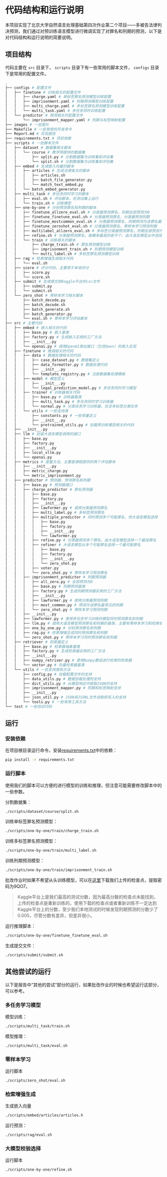 # 代码结构和运行说明

本项目实现了北京大学自然语言处理基础第四次作业第二个项目——多被告法律判决预测，我们通过对预训练语言模型进行微调实现了对罪名和刑期的预测，以下是对代码结构和运行说明的简要说明。

## 项目结构

代码主要在 `src` 目录下， `scripts` 目录下有一些常用的脚本文件， `configs` 目录下是常用的配置文件。

```bash
.
├── configs # 配置文件
│   ├── finetune # 训练相关的配置文件
│   │   ├── charge.yaml # 单标签罪名预测模型训练配置
│   │   ├── imprisonment.yaml # 刑期预测模型训练配置
│   │   ├── multi_charge.yaml # 多标签罪名预测模型训练配置
│   │   └── multi_task.yaml # 多任务同时训练配置
│   └── predictor # 预测相关的配置文件
│       └── imprisonment_mapper.yaml # 刑期与标签映射配置
├── images # 一些图片
├── Makefile # 一些常用的开发命令
├── Report.md # 实验报告
├── requirements.txt # 项目依赖
├── scripts # 一些脚本文件
│   ├── dataset # 数据集相关脚本
│   │   └── course # 教学网提供的数据集
│   │       ├── split.py # 分割数据集为训练集和评估集
│   │       └── split.sh # 分割数据集为训练集和评估集
│   ├── embed # 生成嵌入向量的脚本
│   │   ├── articles # 生成法律条文的脚本
│   │   │   ├── articles.sh
│   │   │   ├── batch_file_generator.py
│   │   │   └── match_text_embed.py
│   │   └── batch_embed_generator.py
│   ├── multi_task # 多任务同时学习的脚本
│   │   ├── eval.sh # 评估脚本，在测试集上运行
│   │   └── train.sh # 训练模型
│   ├── one-by-one # 分别预测罪名和刑期的脚本
│   │   ├── finetune_allzero_eval.sh # 分类器预测罪名，刑期全部预测为0
│   │   ├── finetune_finetune_eval.sh # 分类器预测罪名，分类器预测刑期
│   │   ├── finetune_mostcommon_eval.sh # 分类器预测罪名，刑期预测为该罪名最常见的刑期
│   │   ├── finetune_zeroshot_eval.sh # 分类器预测罪名，零样本学习预测刑期
│   │   ├── multilabel_allzero_eval.sh # 多标签分类器预测罪名，刑期全部预测为0
│   │   ├── refine.sh # 分类器预测罪名，取概率最高的若干个，由大语言模型从中选择
│   │   └── train # 训练相关的脚本
│   │       ├── charge_train.sh # 罪名预测模型训练
│   │       ├── imprisonment_train.sh # 刑期预测模型训练
│   │       └── multi_label.sh # 多标签罪名预测模型训练
│   ├── rag # 检索增强生成相关代码
│   │   └── eval.sh
│   ├── score # 评分代码，主要用于本地评分
│   │   ├── score.py
│   │   └── score.sh
│   ├── submit # 生成提交到Kaggle平台的csv文件
│   │   ├── submit.py
│   │   └── submit.sh
│   └── zero_shot # 零样本学习相关脚本
│       ├── batch_decode.py
│       ├── batch_decode.sh
│       ├── batch_generate.sh
│       ├── batch_generator.py
│       └── eval.sh # 零样本学习评估脚本
├── src # 主要代码
│   ├── embed # 嵌入相关的代码
│   │   ├── base.py # 嵌入基类
│   │   ├── factory.py # 生成嵌入实例的工厂方法
│   │   ├── __init__.py
│   │   └── openai.py # 调用OpenAI类似接口（包含Qwen）的嵌入实现
│   ├── finetune # 微调相关的代码
│   │   ├── data # 数据处理相关的代码
│   │   │   ├── case_dataset.py # 数据集定义
│   │   │   ├── data_formatter.py # 数据处理代码
│   │   │   ├── __init__.py
│   │   │   └── template_registry.py # 注册数据集处理模板
│   │   ├── model # 模型定义
│   │   │   ├── __init__.py
│   │   │   └── legal_prediction_model.py # 多任务同时学习模型
│   │   ├── trainer # 训练器相关代码
│   │   │   ├── base.py # 训练器基类
│   │   │   ├── multi_task.py # 多任务同时学习训练器
│   │   │   └── normal.py # 分类任务学习训练器，包含多标签分类任务
│   │   └── utils # 一些支持类
│   │       ├── constants.py # 一些常量定义
│   │       ├── __init__.py
│   │       └── pretrained_utils.py # 加载预训练模型相关的代码
│   ├── __init__.py
│   ├── llm # 封装大语言模型调用的接口
│   │   ├── base.py
│   │   ├── factory.py
│   │   ├── __init__.py
│   │   ├── local_vllm.py
│   │   └── openai.py
│   ├── metrics # 度量方法，主要是课程提供的两个评估脚本
│   │   ├── __init__.py
│   │   ├── metric_charge.py
│   │   └── metric_imprisonment.py
│   ├── predictor # 预测器，预测罪名和刑期
│   │   ├── base.py # 预测器接口
│   │   ├── charge_predictor # 罪名预测器
│   │   │   ├── base.py
│   │   │   ├── factory.py
│   │   │   ├── __init__.py
│   │   │   ├── lawformer.py # 调用分类器预测罪名
│   │   │   ├── multi_label.py # 多标签预测罪名
│   │   │   ├── multiple_predictor # 同时预测多个可能罪名，供大语言模型选择
│   │   │   │   ├── base.py
│   │   │   │   ├── factory.py
│   │   │   │   ├── __init__.py
│   │   │   │   └── lawformer.py
│   │   │   ├── refine.py # 分类器预测多个罪名，由大语言模型选择一个最佳罪名
│   │   │   ├── refiner # 大语言模型从多个可能罪名选择一个最可能罪名
│   │   │   │   ├── base.py
│   │   │   │   ├── factory.py
│   │   │   │   ├── __init__.py
│   │   │   │   └── zero_shot.py
│   │   │   ├── voter.py
│   │   │   └── zero_shot.py # 零样本学习预测罪名
│   │   ├── imprisonment_predictor # 刑期预测器
│   │   │   ├── all_zero.py # 全部预测为0
│   │   │   ├── base.py # 刑期预测基类
│   │   │   ├── factory.py # 生成刑期预测器实例的工厂方法
│   │   │   ├── __init__.py
│   │   │   ├── lawformer.py # 使用分类器预测刑期
│   │   │   ├── most_common.py # 预测为该罪名最常见的刑期
│   │   │   └── zero_shot.py # 零样本学习预测刑期
│   │   ├── __init__.py
│   │   ├── lawformer.py # 使用多任务学习训练的模型同时预测罪名和刑期
│   │   ├── llm.py # 调用大语言模型预测罪名和刑期的基类，主要有零样本学习和检索增强生成两个实现
│   │   ├── one_by_one.py # 分别预测罪名和刑期
│   │   ├── rag.py # 检索增强生成同时预测罪名和刑期
│   │   └── zero_shot.py # 零样本学习同时预测罪名和刑期
│   ├── retriever # 检索器定义
│   │   ├── base.py # 检索器抽象基类
│   │   ├── factory.py # 生成检索器实例的工厂方法
│   │   ├── __init__.py
│   │   ├── numpy_retriver.py # 使用Numpy数组进行检索的检索器
│   │   └── vector.py # 向量检索器基类
│   └── utils # 一些支持类和方法
│       ├── config.py # 加载配置文件的支持
│       ├── data_utils.py # 数据加载处理的支持
│       ├── dict_utils.py # 从模型响应中提取JSON的支持
│       ├── imprisonment_mapper.py # 刑期和标签映射支持
│       ├── __init__.py
│       ├── json_util.py # JSON和JSONL文件读取和写入的支持
│       └── tools.py # 一些常用工具方法
└── test # 一些测试代码
```

## 运行

### 安装依赖

在项目根目录运行命令，安装[requirements.txt](./requirements.txt)中的依赖：

```bash
pip install -r requirements.txt
```

### 运行脚本

使用我们的脚本可以方便的进行模型的训练和推理，但注意可能需要修改脚本中的一些参数。

分割数据集：

```bash
./scripts/dataset/course/split.sh
```

训练单标签罪名预测模型：

```bash
./scripts/one-by-one/train/charge_train.sh
```

训练多标签罪名预测模型：

```bash
./scripts/one-by-one/train/multi_label.sh
```

训练刑期预测模型：

```bash
./scripts/one-by-one/train/imprisonment_train.sh
```

批改作业时如果不希望从头训练模型，可以在[这里](https://disk.pku.edu.cn/link/AAA86D310EC17849B4A8C6EF1F53873CF0)下载我们上传的检查点，提取密码为9QO7。

> Kaggle平台上是我们最高的测试分数，因为最高分数的检查点未能找到，上传的检查点是重新训练的，使用下载的检查点或者重新训练不一定达到Kaggle平台上的分数，至少我们本地测试的时候发现刑期预测的分数少了0.005，尽管分数有差异，但差异很小。

运行推理脚本：

```bash
./scripts/one-by-one/finetune_finetune_eval.sh
```

生成提交文件：

```bash
./scripts/submit/submit.sh
```

## 其他尝试的运行

以下是报告中“其他的尝试“部分的运行，如果批改作业的时候也希望运行这部分，可以参考。

### 多任务学习模型

模型训练：

```bash
./scripts/multi_task/train.sh
```

模型推理：

```bash
./scripts/multi_task/eval.sh
```

### 零样本学习

运行脚本

```bash
./scripts/zero_shot/eval.sh
```

### 检索增强生成

生成嵌入向量

```bash
./scripts/embed/articles/articles.h
```

运行预测：

```bash
./scripts/rag/eval.sh
```

### 大模型校验选择

运行脚本

```bash
./scripts/one-by-one/refine.sh
```
